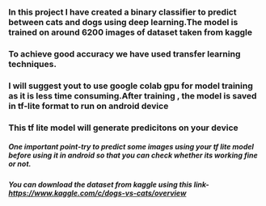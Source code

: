 ### In this project I have created a binary classifier to predict between cats and dogs using deep learning.The model is trained on around 6200 images of dataset taken from kaggle
### To achieve good accuracy we have used transfer learning techniques.
### I will suggest yout to use google colab gpu for model training as it is less time consuming.After training , the model is saved in tf-lite format to run on android device
### This tf lite model will generate predicitons on your device
##### One important point-try to predict some images using your tf lite model before using it in android  so that you can check whether its working fine or not.
##### You can download the dataset from kaggle using this link-https://www.kaggle.com/c/dogs-vs-cats/overview
